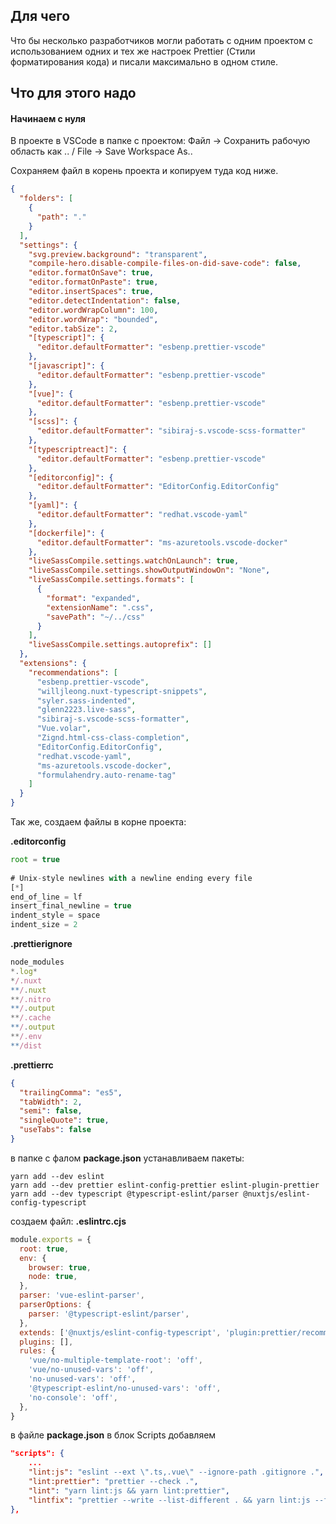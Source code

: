 ## Для чего
Что бы несколько разработчиков могли работать с одним проектом с использованием одних и тех же настроек Prettier (Стили форматирования кода) и писали максимально в одном стиле.

## Что для этого надо
#### Начинаем с нуля
В проекте в VSCode в папке с проектом: Файл → Сохранить рабочую область как .. / File →  Save Workspace As.. 

Сохраняем файл в корень проекта и копируем туда код ниже.

```json
{
  "folders": [
    {
      "path": "."
    }
  ],
  "settings": {
    "svg.preview.background": "transparent",
    "compile-hero.disable-compile-files-on-did-save-code": false,
    "editor.formatOnSave": true,
    "editor.formatOnPaste": true,
    "editor.insertSpaces": true,
    "editor.detectIndentation": false,
    "editor.wordWrapColumn": 100,
    "editor.wordWrap": "bounded",
    "editor.tabSize": 2,
    "[typescript]": {
      "editor.defaultFormatter": "esbenp.prettier-vscode"
    },
    "[javascript]": {
      "editor.defaultFormatter": "esbenp.prettier-vscode"
    },
    "[vue]": {
      "editor.defaultFormatter": "esbenp.prettier-vscode"
    },
    "[scss]": {
      "editor.defaultFormatter": "sibiraj-s.vscode-scss-formatter"
    },
    "[typescriptreact]": {
      "editor.defaultFormatter": "esbenp.prettier-vscode"
    },
    "[editorconfig]": {
      "editor.defaultFormatter": "EditorConfig.EditorConfig"
    },
    "[yaml]": {
      "editor.defaultFormatter": "redhat.vscode-yaml"
    },
    "[dockerfile]": {
      "editor.defaultFormatter": "ms-azuretools.vscode-docker"
    },
    "liveSassCompile.settings.watchOnLaunch": true,
    "liveSassCompile.settings.showOutputWindowOn": "None",
    "liveSassCompile.settings.formats": [
      {
        "format": "expanded",
        "extensionName": ".css",
        "savePath": "~/../css"
      }
    ],
    "liveSassCompile.settings.autoprefix": []
  },
  "extensions": {
    "recommendations": [
      "esbenp.prettier-vscode",
      "willjleong.nuxt-typescript-snippets",
      "syler.sass-indented",
      "glenn2223.live-sass",
      "sibiraj-s.vscode-scss-formatter",
      "Vue.volar",
      "Zignd.html-css-class-completion",
      "EditorConfig.EditorConfig",
      "redhat.vscode-yaml",
      "ms-azuretools.vscode-docker",
      "formulahendry.auto-rename-tag"
    ]
  }
}
```

Так же, создаем файлы в корне проекта:

**.editorconfig**

```js
root = true
 
# Unix-style newlines with a newline ending every file
[*]
end_of_line = lf
insert_final_newline = true
indent_style = space
indent_size = 2
```
**.prettierignore**
```js
node_modules
*.log*
*/.nuxt
**/.nuxt
**/.nitro
**/.output
**/.cache
**/.output
**/.env
**/dist
```

**.prettierrc**

```json
{
  "trailingComma": "es5",
  "tabWidth": 2,
  "semi": false,
  "singleQuote": true,
  "useTabs": false
}
```

в папке с фалом **package.json** устанавливаем пакеты:
```shell
yarn add --dev eslint
yarn add --dev prettier eslint-config-prettier eslint-plugin-prettier
yarn add --dev typescript @typescript-eslint/parser @nuxtjs/eslint-config-typescript
```

создаем файл:
**.eslintrc.cjs**

```cjs
module.exports = {
  root: true,
  env: {
    browser: true,
    node: true,
  },
  parser: 'vue-eslint-parser',
  parserOptions: {
    parser: '@typescript-eslint/parser',
  },
  extends: ['@nuxtjs/eslint-config-typescript', 'plugin:prettier/recommended'],
  plugins: [],
  rules: {
    'vue/no-multiple-template-root': 'off',
    'vue/no-unused-vars': 'off',
    'no-unused-vars': 'off',
    '@typescript-eslint/no-unused-vars': 'off',
    'no-console': 'off',
  },
}
```

в файле **package.json**
в блок Scripts добавляем

```json
"scripts": {
    ...
    "lint:js": "eslint --ext \".ts,.vue\" --ignore-path .gitignore .",
    "lint:prettier": "prettier --check .",
    "lint": "yarn lint:js && yarn lint:prettier",
    "lintfix": "prettier --write --list-different . && yarn lint:js --fix"
},
```